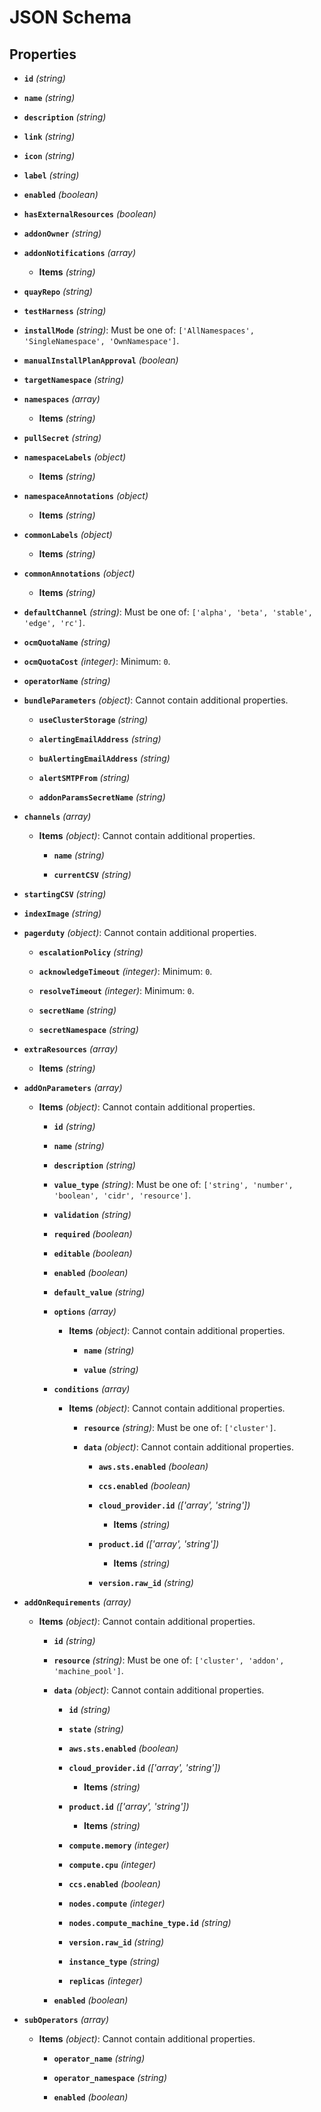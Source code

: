 # JSON Schema


## Properties


- **`id`** *(string)*

- **`name`** *(string)*

- **`description`** *(string)*

- **`link`** *(string)*

- **`icon`** *(string)*

- **`label`** *(string)*

- **`enabled`** *(boolean)*

- **`hasExternalResources`** *(boolean)*

- **`addonOwner`** *(string)*

- **`addonNotifications`** *(array)*

  - **Items** *(string)*

- **`quayRepo`** *(string)*

- **`testHarness`** *(string)*

- **`installMode`** *(string)*: Must be one of: `['AllNamespaces', 'SingleNamespace', 'OwnNamespace']`.

- **`manualInstallPlanApproval`** *(boolean)*

- **`targetNamespace`** *(string)*

- **`namespaces`** *(array)*

  - **Items** *(string)*

- **`pullSecret`** *(string)*

- **`namespaceLabels`** *(object)*

  - **Items** *(string)*

- **`namespaceAnnotations`** *(object)*

  - **Items** *(string)*

- **`commonLabels`** *(object)*

  - **Items** *(string)*

- **`commonAnnotations`** *(object)*

  - **Items** *(string)*

- **`defaultChannel`** *(string)*: Must be one of: `['alpha', 'beta', 'stable', 'edge', 'rc']`.

- **`ocmQuotaName`** *(string)*

- **`ocmQuotaCost`** *(integer)*: Minimum: `0`.

- **`operatorName`** *(string)*

- **`bundleParameters`** *(object)*: Cannot contain additional properties.

  - **`useClusterStorage`** *(string)*

  - **`alertingEmailAddress`** *(string)*

  - **`buAlertingEmailAddress`** *(string)*

  - **`alertSMTPFrom`** *(string)*

  - **`addonParamsSecretName`** *(string)*

- **`channels`** *(array)*

  - **Items** *(object)*: Cannot contain additional properties.

    - **`name`** *(string)*

    - **`currentCSV`** *(string)*

- **`startingCSV`** *(string)*

- **`indexImage`** *(string)*

- **`pagerduty`** *(object)*: Cannot contain additional properties.

  - **`escalationPolicy`** *(string)*

  - **`acknowledgeTimeout`** *(integer)*: Minimum: `0`.

  - **`resolveTimeout`** *(integer)*: Minimum: `0`.

  - **`secretName`** *(string)*

  - **`secretNamespace`** *(string)*

- **`extraResources`** *(array)*

  - **Items** *(string)*

- **`addOnParameters`** *(array)*

  - **Items** *(object)*: Cannot contain additional properties.

    - **`id`** *(string)*

    - **`name`** *(string)*

    - **`description`** *(string)*

    - **`value_type`** *(string)*: Must be one of: `['string', 'number', 'boolean', 'cidr', 'resource']`.

    - **`validation`** *(string)*

    - **`required`** *(boolean)*

    - **`editable`** *(boolean)*

    - **`enabled`** *(boolean)*

    - **`default_value`** *(string)*

    - **`options`** *(array)*

      - **Items** *(object)*: Cannot contain additional properties.

        - **`name`** *(string)*

        - **`value`** *(string)*

    - **`conditions`** *(array)*

      - **Items** *(object)*: Cannot contain additional properties.

        - **`resource`** *(string)*: Must be one of: `['cluster']`.

        - **`data`** *(object)*: Cannot contain additional properties.

          - **`aws.sts.enabled`** *(boolean)*

          - **`ccs.enabled`** *(boolean)*

          - **`cloud_provider.id`** *(['array', 'string'])*

            - **Items** *(string)*

          - **`product.id`** *(['array', 'string'])*

            - **Items** *(string)*

          - **`version.raw_id`** *(string)*

- **`addOnRequirements`** *(array)*

  - **Items** *(object)*: Cannot contain additional properties.

    - **`id`** *(string)*

    - **`resource`** *(string)*: Must be one of: `['cluster', 'addon', 'machine_pool']`.

    - **`data`** *(object)*: Cannot contain additional properties.

      - **`id`** *(string)*

      - **`state`** *(string)*

      - **`aws.sts.enabled`** *(boolean)*

      - **`cloud_provider.id`** *(['array', 'string'])*

        - **Items** *(string)*

      - **`product.id`** *(['array', 'string'])*

        - **Items** *(string)*

      - **`compute.memory`** *(integer)*

      - **`compute.cpu`** *(integer)*

      - **`ccs.enabled`** *(boolean)*

      - **`nodes.compute`** *(integer)*

      - **`nodes.compute_machine_type.id`** *(string)*

      - **`version.raw_id`** *(string)*

      - **`instance_type`** *(string)*

      - **`replicas`** *(integer)*

    - **`enabled`** *(boolean)*

- **`subOperators`** *(array)*

  - **Items** *(object)*: Cannot contain additional properties.

    - **`operator_name`** *(string)*

    - **`operator_namespace`** *(string)*

    - **`enabled`** *(boolean)*
